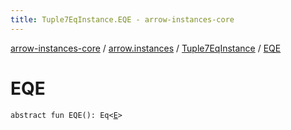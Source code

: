 ```yaml
---
title: Tuple7EqInstance.EQE - arrow-instances-core
---
```


[arrow-instances-core](../../index.html) / [arrow.instances](../index.html) / [Tuple7EqInstance](index.html) / [EQE](./-e-q-e.html)

# EQE

`abstract fun EQE(): Eq<`[`E`](index.html#E)`>`